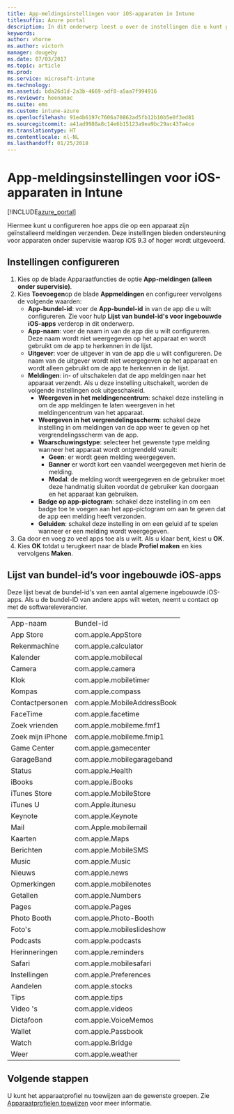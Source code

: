 ```yaml
---
title: App-meldingsinstellingen voor iOS-apparaten in Intune
titlesuffix: Azure portal
description: In dit onderwerp leest u over de instellingen die u kunt gebruiken voor het beheren van meldingen op iOS-apparaten.
keywords: 
author: vhorne
ms.author: victorh
manager: dougeby
ms.date: 07/03/2017
ms.topic: article
ms.prod: 
ms.service: microsoft-intune
ms.technology: 
ms.assetid: bda26d1d-2a3b-4669-adf8-a5aa7f994916
ms.reviewer: heenamac
ms.suite: ems
ms.custom: intune-azure
ms.openlocfilehash: 91e4b6197c7606a70862ad5fb12b10b5e0f3ed81
ms.sourcegitcommit: a41ad9988a8c14e6b15123a9ea9bc29ac437a4ce
ms.translationtype: HT
ms.contentlocale: nl-NL
ms.lasthandoff: 01/25/2018
---
```

# <a name="intune-app-notifications-settings-for-ios-devices"></a>App-meldingsinstellingen voor iOS-apparaten in Intune

[!INCLUDE[azure_portal](./includes/azure_portal.md)]

Hiermee kunt u configureren hoe apps die op een apparaat zijn geïnstalleerd meldingen verzenden. Deze instellingen bieden ondersteuning voor apparaten onder supervisie waarop iOS 9.3 of hoger wordt uitgevoerd.

## <a name="configure-settings"></a>Instellingen configureren

1. Kies op de blade Apparaatfuncties de optie **App-meldingen (alleen onder supervisie)**.
2. Kies **Toevoegen**op de blade **Appmeldingen** en configureer vervolgens de volgende waarden:
    - **App-bundel-id**: voer de **App-bundel-id** in van de app die u wilt configureren. Zie voor hulp **Lijst van bundel-id's voor ingebouwde iOS-apps** verderop in dit onderwerp.
    - **App-naam**: voer de naam in van de app die u wilt configureren. Deze naam wordt niet weergegeven op het apparaat en wordt gebruikt om de app te herkennen in de lijst.
    - **Uitgever**: voer de uitgever in van de app die u wilt configureren. De naam van de uitgever wordt niet weergegeven op het apparaat en wordt alleen gebruikt om de app te herkennen in de lijst.
    - **Meldingen**: in- of uitschakelen dat de app meldingen naar het apparaat verzendt. Als u deze instelling uitschakelt, worden de volgende instellingen ook uitgeschakeld.
        - **Weergeven in het meldingencentrum**: schakel deze instelling in om de app meldingen te laten weergeven in het meldingencentrum van het apparaat.
        - **Weergeven in het vergrendelingsscherm**: schakel deze instelling in om meldingen van de app weer te geven op het vergrendelingsscherm van de app.
        - **Waarschuwingstype**: selecteer het gewenste type melding wanneer het apparaat wordt ontgrendeld vanuit:
            - **Geen**: er wordt geen melding weergegeven.
            - **Banner** er wordt kort een vaandel weergegeven met hierin de melding.
            - **Modal**: de melding wordt weergegeven en de gebruiker moet deze handmatig sluiten voordat de gebruiker kan doorgaan en het apparaat kan gebruiken.
        - **Badge op app-pictogram**: schakel deze instelling in om een badge toe te voegen aan het app-pictogram om aan te geven dat de app een melding heeft verzonden.
        - **Geluiden**: schakel deze instelling in om een geluid af te spelen wanneer er een melding wordt weergegeven.
3. Ga door en voeg zo veel apps toe als u wilt. Als u klaar bent, kiest u **OK**.
4. Kies **OK** totdat u terugkeert naar de blade **Profiel maken** en kies vervolgens **Maken**. 


## <a name="bundle-id-reference-for-built-in-ios-apps"></a>Lijst van bundel-id’s voor ingebouwde iOS-apps

Deze lijst bevat de bundel-id's van een aantal algemene ingebouwde iOS-apps. Als u de bundel-ID van andere apps wilt weten, neemt u contact op met de softwareleverancier. 

|||
|-|-|
|App-naam|Bundel-id|
|App Store|com.apple.AppStore|
|Rekenmachine|com.apple.calculator|
|Kalender|com.apple.mobilecal|
|Camera|com.apple.camera|
|Klok|com.apple.mobiletimer|
|Kompas|com.apple.compass|
|Contactpersonen|com.apple.MobileAddressBook|
|FaceTime|com.apple.facetime|
|Zoek vrienden|com.apple.mobileme.fmf1|
|Zoek mijn iPhone|com.apple.mobileme.fmip1|
|Game Center|com.apple.gamecenter|
|GarageBand|com.apple.mobilegarageband|
|Status|com.apple.Health|
|iBooks|com.apple.iBooks|
|iTunes Store|com.apple.MobileStore|
|iTunes U|com.Apple.itunesu|
|Keynote|com.apple.Keynote|
|Mail|com.Apple.mobilemail|
|Kaarten|com.apple.Maps|
|Berichten|com.apple.MobileSMS|
|Music|com.apple.Music|
|Nieuws|com.apple.news|
|Opmerkingen|com.apple.mobilenotes|
|Getallen|com.apple.Numbers|
|Pages|com.apple.Pages|
|Photo Booth|com.apple.Photo-Booth|
|Foto's|com.apple.mobileslideshow|
|Podcasts|com.apple.podcasts|
|Herinneringen|com.apple.reminders|
|Safari|com.apple.mobilesafari|
|Instellingen|com.apple.Preferences|
|Aandelen|com.apple.stocks|
|Tips|com.apple.tips|
|Video 's|com.apple.videos|
|Dictafoon|com.apple.VoiceMemos|
|Wallet|com.apple.Passbook|
|Watch|com.apple.Bridge|
|Weer|com.apple.weather|

## <a name="next-steps"></a>Volgende stappen

U kunt het apparaatprofiel nu toewijzen aan de gewenste groepen. Zie [Apparaatprofielen toewijzen](device-profile-assign.md) voor meer informatie.
